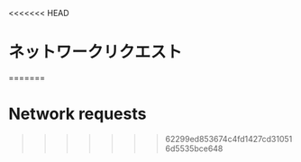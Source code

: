 
<<<<<<< HEAD
# ネットワークリクエスト
=======
# Network requests
>>>>>>> 62299ed853674c4fd1427cd310516d5535bce648
